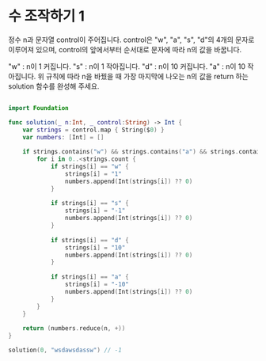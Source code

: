 수 조작하기 1
===============

정수 n과 문자열 control이 주어집니다. control은 "w", "a", "s", "d"의 4개의 문자로 이루어져 있으며, control의 앞에서부터 순서대로 문자에 따라 n의 값을 바꿉니다.

"w" : n이 1 커집니다.
"s" : n이 1 작아집니다.
"d" : n이 10 커집니다.
"a" : n이 10 작아집니다.
위 규칙에 따라 n을 바꿨을 때 가장 마지막에 나오는 n의 값을 return 하는 solution 함수를 완성해 주세요.

```swift 

import Foundation

func solution(_ n:Int, _ control:String) -> Int {
    var strings = control.map { String($0) }
    var numbers: [Int] = []
    
    if strings.contains("w") && strings.contains("a") && strings.contains("s") && strings.contains("d") {
        for i in 0..<strings.count {
            if strings[i] == "w" {
                strings[i] = "1"
                numbers.append(Int(strings[i]) ?? 0)
            }
            
            if strings[i] == "s" {
                strings[i] = "-1"
                numbers.append(Int(strings[i]) ?? 0)
            }
            
            if strings[i] == "d" {
                strings[i] = "10"
                numbers.append(Int(strings[i]) ?? 0)
            }
            
            if strings[i] == "a" {
                strings[i] = "-10"
                numbers.append(Int(strings[i]) ?? 0)
            }
        }
    }
    
    return (numbers.reduce(n, +))
}

solution(0, "wsdawsdassw") // -1 

```
